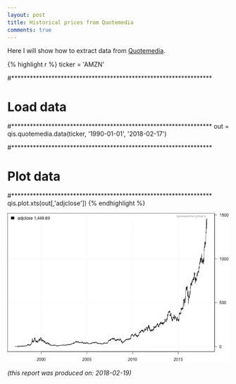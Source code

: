 ```yaml
---
layout: post
title: Historical prices from Quotemedia
comments: true
---
```





Here I will show how to extract data from  [Quotemedia](http://quotemedia.com/).



{% highlight r %}
ticker = 'AMZN'

#*****************************************************************
# Load data
#*****************************************************************
out  = qis.quotemedia.data(ticker, '1990-01-01', '2018-02-17')

#*****************************************************************
# Plot data
#*****************************************************************
qis.plot.xts(out[,'adjclose'])
{% endhighlight %}

![plot of chunk plot-2](/public/images/2018-02-19-quotemedia/plot-2-1.png)


*(this report was produced on: 2018-02-19)*
